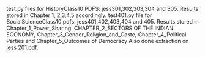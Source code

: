 test.py files for HistoryClass10 PDFS: jess301,302,303,304 and 305. 
Results stored in Chapter 1, 2,3,4,5 accordingly.
test401.py file for SocialScienceClass10 pdfs: jess401,402,403,404 and 405.
Results stored in Chapter_1_Power_Sharing. CHAPTER_2_SECTORS OF THE INDIAN ECONOMY, Chapter_3_Gender_Religion_and_Caste, Chapter_4_Political Parties and 
Chapter_5_Outcomes of Democracy
Also done extraction on jess 201.pdf. 
